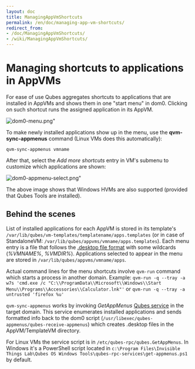 ```yaml
---
layout: doc
title: ManagingAppVmShortcuts
permalink: /en/doc/managing-app-vm-shortcuts/
redirect_from:
- /doc/ManagingAppVmShortcuts/
- /wiki/ManagingAppVmShortcuts/
---
```


Managing shortcuts to applications in AppVMs
============================================

For ease of use Qubes aggregates shortcuts to applications that are installed in AppVMs and shows them in one "start menu" in dom0. Clicking on such shortcut runs the assigned application in its AppVM.

![dom0-menu.png"](/attachment/wiki/ManagingAppVmShortcuts/dom0-menu.png)

To make newly installed applications show up in the menu, use the **qvm-sync-appmenus** command (Linux VMs does this automatically):

`qvm-sync-appmenus vmname`

After that, select the *Add more shortcuts* entry in VM's submenu to customize which applications are shown:

![dom0-appmenu-select.png"](/attachment/wiki/ManagingAppVmShortcuts/dom0-appmenu-select.png)

The above image shows that Windows HVMs are also supported (provided that Qubes Tools are installed).

Behind the scenes
-----------------

List of installed applications for each AppVM is stored in its template's `/var/lib/qubes/vm-templates/templatename/apps.templates` (or in case of StandaloneVM: `/var/lib/qubes/appvms/vmname/apps.templates`). Each menu entry is a file that follows the [.desktop file format](http://standards.freedesktop.org/desktop-entry-spec/desktop-entry-spec-latest.html) with some wildcards (*%VMNAME%*, *%VMDIR%*). Applications selected to appear in the menu are stored in `/var/lib/qubes/appvms/vmname/apps`.

Actual command lines for the menu shortcuts involve `qvm-run` command which starts a process in another domain. Example: `qvm-run -q --tray -a w7s 'cmd.exe /c "C:\\ProgramData\\Microsoft\\Windows\\Start Menu\\Programs\\Accessories\\Calculator.lnk"'` or `qvm-run -q --tray -a untrusted 'firefox %u'`

`qvm-sync-appmenus` works by invoking *GetAppMenus* [Qubes service](/en/doc/qrexec/) in the target domain. This service enumerates installed applications and sends formatted info back to the dom0 script (`/usr/libexec/qubes-appmenus/qubes-receive-appmenus`) which creates .desktop files in the AppVM/TemplateVM directory.

For Linux VMs the service script is in `/etc/qubes-rpc/qubes.GetAppMenus`. In Windows it's a PowerShell script located in `c:\Program Files\Invisible Things Lab\Qubes OS Windows Tools\qubes-rpc-services\get-appmenus.ps1` by default.
